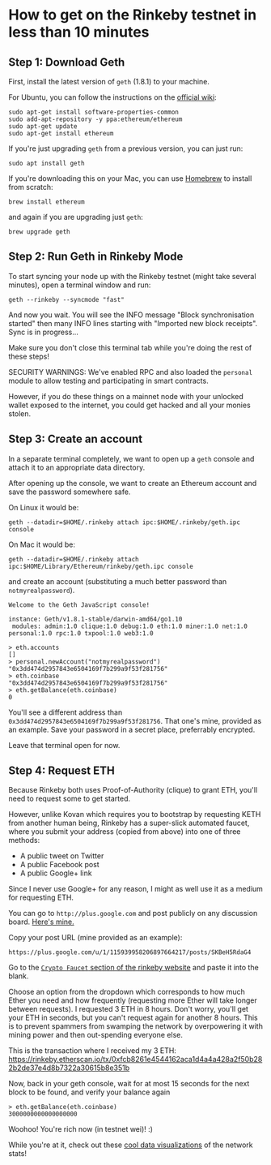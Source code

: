 How to get on the Rinkeby testnet in less than 10 minutes
=====================================================

## Step 1: Download Geth

First, install the latest version of `geth` (1.8.1) to your machine.

For Ubuntu, you can follow the instructions on the [official wiki](https://github.com/ethereum/go-ethereum/wiki/Installing-Geth):

```
sudo apt-get install software-properties-common
sudo add-apt-repository -y ppa:ethereum/ethereum
sudo apt-get update
sudo apt-get install ethereum
```

If you're just upgrading `geth` from a previous version, you can just run:

```
sudo apt install geth
```

If you're downloading this on your Mac, you can use [Homebrew](https://brew.sh/) to install from scratch:

```
brew install ethereum
```
and again if you are upgrading just `geth`:

```
brew upgrade geth
```

## Step 2: Run Geth in Rinkeby Mode

To start syncing your node up with the Rinkeby testnet (might take several minutes), open a terminal window and run:

```
geth --rinkeby --syncmode "fast"
```

And now you wait. You will see the INFO message "Block synchronisation started" then many INFO lines starting with "Imported new block receipts". Sync is in progress... 

Make sure you don't close this terminal tab while you're doing the rest of these steps!

SECURITY WARNINGS: We've enabled RPC and also loaded the `personal` module to allow testing and participating in smart contracts.

However, if you do these things on a mainnet node with your unlocked wallet exposed to the internet, you could get hacked and all your monies stolen. 

## Step 3: Create an account

In a separate terminal completely, we want to open up a `geth` console and attach it to an appropriate data directory.

After opening up the console, we want to create an Ethereum account and save the password somewhere safe.

On Linux it would be:
```
geth --datadir=$HOME/.rinkeby attach ipc:$HOME/.rinkeby/geth.ipc console
```

On Mac it would be:
```
geth --datadir=$HOME/.rinkeby attach ipc:$HOME/Library/Ethereum/rinkeby/geth.ipc console
```

and create an account (substituting a much better password than `notmyrealpassword`).

```
Welcome to the Geth JavaScript console!

instance: Geth/v1.8.1-stable/darwin-amd64/go1.10
 modules: admin:1.0 clique:1.0 debug:1.0 eth:1.0 miner:1.0 net:1.0 personal:1.0 rpc:1.0 txpool:1.0 web3:1.0

> eth.accounts
[]
> personal.newAccount("notmyrealpassword")
"0x3dd474d2957843e6504169f7b299a9f53f281756"
> eth.coinbase
"0x3dd474d2957843e6504169f7b299a9f53f281756"
> eth.getBalance(eth.coinbase)
0
```
You'll see a different address than `0x3dd474d2957843e6504169f7b299a9f53f281756`. That one's mine, provided as an example. Save your password in a secret place, preferrably encrypted. 

Leave that terminal open for now.

## Step 4: Request ETH

Because Rinkeby both uses Proof-of-Authority (clique) to grant ETH, you'll need to request some to get started. 

However, unlike Kovan which requires you to bootstrap by requesting KETH from another human being, Rinkeby has a super-slick automated faucet, where you submit your address (copied from above) into one of three methods:

* A public tweet on Twitter
* A public Facebook post
* A public Google+ link

Since I never use Google+ for any reason, I might as well use it as a medium for requesting ETH.

You can go to `http://plus.google.com` and post publicly on any discussion board. [Here's mine.](https://plus.google.com/u/1/115939958206897664217/posts/SKBeH5RdaG4)

Copy your post URL (mine provided as an example):
```
https://plus.google.com/u/1/115939958206897664217/posts/SKBeH5RdaG4
```

Go to the [`Crypto Faucet` section of the rinkeby website](https://www.rinkeby.io/#faucet) and paste it into the blank.

Choose an option from the dropdown which corresponds to how much Ether you need and how frequently (requesting more Ether will take longer between requests). I requested 3 ETH in 8 hours. Don't worry, you'll get your ETH in seconds, but you can't request again for another 8 hours. This is to prevent spammers from swamping the network by overpowering it with mining power and then out-spending everyone else.

This is the transaction where I received my 3 ETH:
https://rinkeby.etherscan.io/tx/0xfcb8261e4544162aca1d4a4a428a2f50b282b2de37e4d8b7322a30615b8e351b

Now, back in your geth console, wait for at most 15 seconds for the next block to be found, and verify your balance again
```
> eth.getBalance(eth.coinbase)
3000000000000000000
```

Woohoo! You're rich now (in testnet wei)! :)

While you're at it, check out these [cool data visualizations](https://www.rinkeby.io/#stats) of the network stats!
